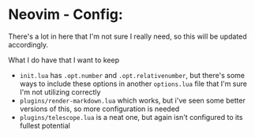 # Neovim - Config: 

There's a lot in here that I'm not sure I really need, so this will be updated accordingly. 

What I do have that I want to keep
- `init.lua` has `.opt.number` and `.opt.relativenumber`, but there's some ways to include these options in another `options.lua` file that I'm sure I'm not utilizing correctly
- `plugins/render-markdown.lua` which works, but i've seen some better versions of this, so more configuration is needed
- `plugins/telescope.lua` is a neat one, but again isn't configured to its fullest potential

